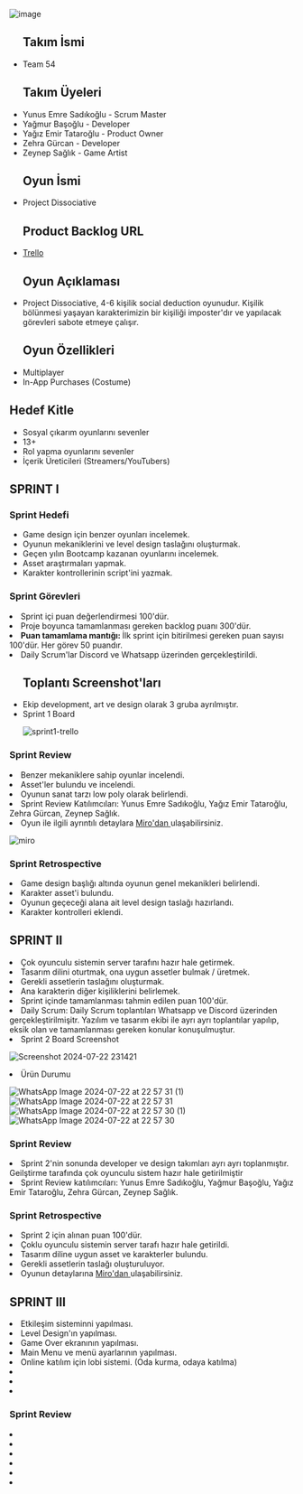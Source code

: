 ![image](https://github.com/ynusemresad/Team-54/assets/113181036/3d5da06c-51de-43d6-b230-001b48f3d565)
<ul>
 <h2> Takım İsmi </h2>
 <li> Team 54 </li>
</ul>
<ul>
 <h2> Takım Üyeleri </h2> 
<li> Yunus Emre Sadıkoğlu - Scrum Master </li>
<li> Yağmur Başoğlu - Developer </li>
<li> Yağız Emir Tataroğlu - Product Owner </li> 
<li> Zehra Gürcan - Developer </li>
<li> Zeynep Sağlık - Game Artist </li>
</ul>
<ul>
<h2> Oyun İsmi </h2>
<li> Project Dissociative </li>
</ul>
<ul>
<h2> Product Backlog URL </h2>

 <li> <a href="https://trello.com/b/jEnF54jD/team54">Trello</a>
</li>
 
<h2> Oyun Açıklaması </h2>
<li> Project Dissociative, 4-6 kişilik social deduction oyunudur. Kişilik bölünmesi yaşayan karakterimizin bir kişiliği imposter'dır ve yapılacak görevleri sabote etmeye çalışır. </br>
  </li>
  </ul>
  <ul>
<h2> Oyun Özellikleri </h2>
   <li> Multiplayer </li>
    <li> In-App Purchases (Costume) </li>
  </ul>
 <h2>
  Hedef Kitle
 </h2>
 <ul>
<li> Sosyal çıkarım oyunlarını sevenler </li>
<li> 13+ </li>
<li> Rol yapma oyunlarını sevenler </li>
<li> İçerik Üreticileri (Streamers/YouTubers) </li>
 </ul>
 <h2>
  SPRINT <span>&#8544;</span>
 </h2>
 <h3> Sprint Hedefi </h3>  <ul> 
 <li> Game design için benzer oyunları incelemek. </li>
 <li> Oyunun mekaniklerini ve level design taslağını oluşturmak. </li>
 <li> Geçen yılın Bootcamp kazanan oyunlarını incelemek. </li>
 <li> Asset araştırmaları yapmak. </li>
 <li> Karakter kontrollerinin script'ini yazmak. </li>
</ul>
<h3>  Sprint Görevleri  </h3> 
  
<li> Sprint içi puan değerlendirmesi 100'dür. </li>
<li> Proje boyunca tamamlanması gereken backlog puanı 300'dür. </li>
<li> <b> Puan tamamlama mantığı:  </b> İlk sprint için bitirilmesi gereken puan sayısı 100'dür. Her görev 50 puandır. </li>
<li> Daily Scrum'lar Discord ve Whatsapp üzerinden gerçekleştirildi. </li>
<ul>
 <h2>
  Toplantı Screenshot'ları  </h2>
  <li> Ekip development, art ve design olarak 3 gruba ayrılmıştır. </li>
<li>  Sprint 1 Board </li>
  
  ![sprint1-trello](https://github.com/ynusemresad/Team-54/assets/113181036/d3417194-a954-4788-8b55-021e79b4cf0e)
    

   
  
 
  



</ul>
<h3>Sprint Review</h3>
<li> Benzer mekaniklere sahip oyunlar incelendi. </li>
<li> Asset'ler bulundu ve incelendi. </li>
<li> Oyunun sanat tarzı low poly olarak belirlendi. </li>
<li> Sprint Review Katılımcıları: Yunus Emre Sadıkoğlu, Yağız Emir Tataroğlu, Zehra Gürcan, Zeynep Sağlık. </li> 
<li> Oyun ile ilgili ayrıntılı detaylara <a href="https://miro.com/app/board/uXjVK74qQnE=/?share_link_id=329082173242"> Miro'dan </a> ulaşabilirsiniz. <br> </li>

![miro](https://github.com/ynusemresad/Team-54/assets/113181036/66325bfd-147f-46eb-9721-21c8ad7114ea)

<h3>Sprint Retrospective</h3>
<li> Game design başlığı altında oyunun genel mekanikleri belirlendi. </li>
<li> Karakter asset'i bulundu. </li>
<li> Oyunun geçeceği alana ait level design taslağı hazırlandı. </li>
<li> Karakter kontrolleri eklendi. </li>

 <h2>
  SPRINT <span>&#8545;</span>
 </h2>

<li>  Çok oyunculu sistemin server tarafını hazır hale getirmek. </li>
<li> Tasarım dilini oturtmak, ona uygun assetler bulmak / üretmek. </li>
<li> Gerekli assetlerin taslağını oluşturmak. </li>
<li> Ana karakterin diğer kişiliklerini belirlemek. </li>
<li> Sprint içinde tamamlanması tahmin edilen puan 100'dür. </li>
<li> Daily Scrum: Daily Scrum toplantıları Whatsapp ve Discord üzerinden gerçekleştirilmişitr. Yazılım ve tasarım ekibi ile ayrı ayrı toplantılar yapılıp, eksik olan ve tamamlanması gereken konular konuşulmuştur. </li>
<li> Sprint 2 Board Screenshot </li>

![Screenshot 2024-07-22 231421](https://github.com/user-attachments/assets/edd637c8-2eb9-4ec0-87bc-86ba5c9fae36)

<li> Ürün Durumu </li>

![WhatsApp Image 2024-07-22 at 22 57 31 (1)](https://github.com/user-attachments/assets/761268fa-ea8f-4ae8-ac1e-ab54837be797)
![WhatsApp Image 2024-07-22 at 22 57 31](https://github.com/user-attachments/assets/31e267c9-d465-4def-a8b1-2a194a46386c)
![WhatsApp Image 2024-07-22 at 22 57 30 (1)](https://github.com/user-attachments/assets/dc0e6c9d-0d4a-4f0d-b1dc-663ea5e4983c)
![WhatsApp Image 2024-07-22 at 22 57 30](https://github.com/user-attachments/assets/470ed1ec-6046-467d-923b-6a85159cb525)


<h3>Sprint Review</h3>
<li> Sprint 2'nin sonunda developer ve design takımları ayrı ayrı toplanmıştır. Geilştirme tarafında çok oyunculu sistem hazır hale getirilmiştir </li>
<li> Sprint Review katılımcıları: Yunus Emre Sadıkoğlu, Yağmur Başoğlu, Yağız Emir Tataroğlu, Zehra Gürcan, Zeynep Sağlık. </li>
<h3> Sprint Retrospective</h3>
<li> Sprint 2 için alınan puan 100'dür. </li>
<li> Çoklu oyunculu sistemin server tarafı hazır hale getirildi. </li>
<li> Tasarım diline uygun asset ve karakterler bulundu. </li>
<li> Gerekli assetlerin taslağı oluşturuluyor. </li>
<li> Oyunun detaylarına <a href="https://miro.com/app/board/uXjVK74qQnE=/"> Miro'dan </a> ulaşabilirsiniz.</li>


  <h2>
  SPRINT <span>&#8546;</span>
 </h2>
<li> Etkileşim sisteminni yapılması.</li>
<li> Level Design'ın yapılması. </li>
<li> Game Over ekranının yapılması. </li>
<li> Main Menu ve menü ayarlarının yapılması. </li>
<li> Online katılım için lobi sistemi. (Oda kurma, odaya katılma) </li>
<li>  </li>
<li> </li>
<li> </li>
<h3>Sprint Review</h3>
<li> </li>
<li> </li>
<li> </li>
<li> </li>
<li> </li>
<li> </li> 

 


  
 


